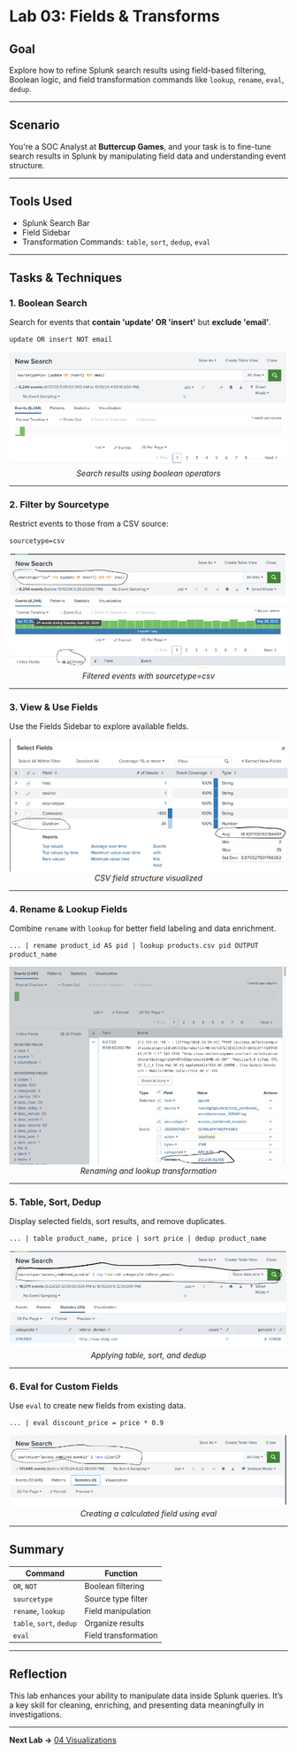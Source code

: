# Lab 03: Fields & Transforms

## Goal

Explore how to refine Splunk search results using field-based filtering, Boolean logic, and field transformation commands like `lookup`, `rename`, `eval`, `dedup`.

---

## Scenario

You're a SOC Analyst at **Buttercup Games**, and your task is to fine-tune search results in Splunk by manipulating field data and understanding event structure.

---

## Tools Used

- Splunk Search Bar
- Field Sidebar
- Transformation Commands: `table`, `sort`, `dedup`, `eval`

---

## Tasks & Techniques

### 1. Boolean Search

Search for events that **contain 'update' OR 'insert'** but **exclude 'email'**.

```spl
update OR insert NOT email
```

<p align="center">
  <img src="../../assets/screenshots/boolean_search_update_insert.png" alt="Boolean Search">
  <br><em>Search results using boolean operators</em>
</p>

---

### 2. Filter by Sourcetype

Restrict events to those from a CSV source:

```spl
sourcetype=csv
```

<p align="center">
  <img src="../../assets/screenshots/csv_sourcetype_filtered.png" alt="CSV Sourcetype">
  <br><em>Filtered events with sourcetype=csv</em>
</p>

---

### 3. View & Use Fields

Use the Fields Sidebar to explore available fields.

<p align="center">
  <img src="../../assets/screenshots/fields_panel_csv.png" alt="Fields Panel">
  <br><em>CSV field structure visualized</em>
</p>

---

### 4. Rename & Lookup Fields

Combine `rename` with `lookup` for better field labeling and data enrichment.

```spl
... | rename product_id AS pid | lookup products.csv pid OUTPUT product_name
```

<p align="center">
  <img src="../../assets/screenshots/rename_lookup_fields.png" alt="Lookup Fields">
  <br><em>Renaming and lookup transformation</em>
</p>

---

### 5. Table, Sort, Dedup

Display selected fields, sort results, and remove duplicates.

```spl
... | table product_name, price | sort price | dedup product_name
```

<p align="center">
  <img src="../../assets/screenshots/table_sort_dedup.png" alt="Table Sort Dedup">
  <br><em>Applying table, sort, and dedup</em>
</p>

---

### 6. Eval for Custom Fields

Use `eval` to create new fields from existing data.

```spl
... | eval discount_price = price * 0.9
```

<p align="center">
  <img src="../../assets/screenshots/eval_field_calculation.png" alt="Eval Calculation">
  <br><em>Creating a calculated field using eval</em>
</p>

---

## Summary

| Command         | Function                        |
|----------------|----------------------------------|
| `OR`, `NOT`     | Boolean filtering                |
| `sourcetype`    | Source type filter               |
| `rename`, `lookup` | Field manipulation             |
| `table`, `sort`, `dedup` | Organize results        |
| `eval`          | Field transformation             |

---

## Reflection

This lab enhances your ability to manipulate data inside Splunk queries. It’s a key skill for cleaning, enriching, and presenting data meaningfully in investigations.

---

**Next Lab →** [04 Visualizations](../04_Visualizations/README.md)
